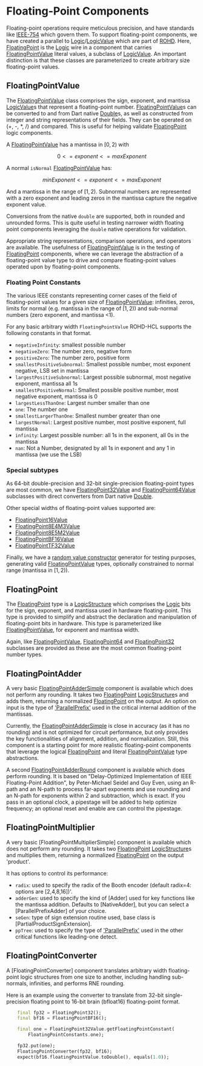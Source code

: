 # Floating-Point Components

Floating-point operations require meticulous precision, and have standards like [IEEE-754](<https://standards.ieee.org/ieee/754/6210/>) which govern them.  To support floating-point components, we have created a parallel to [Logic](https://intel.github.io/rohd/rohd/Logic-class.html)/[LogicValue](https://intel.github.io/rohd/rohd/LogicValue-class.html) which are part of [ROHD](<https://intel.github.io/rohd-website/>). Here, [FloatingPoint](https://intel.github.io/rohd-hcl/rohd_hcl/FloatingPoint-class.html) is the [Logic](https://intel.github.io/rohd/rohd/Logic-class.html) wire in a component that carries [FloatingPointValue](https://intel.github.io/rohd-hcl/rohd_hcl/FloatingPointValue-class.html) literal values, a subclass of [LogicValue](https://intel.github.io/rohd/rohd/LogicValue-class.html). An important distinction is that these classes are parameterized to create arbitrary size floating-point values.

## FloatingPointValue

The [FloatingPointValue](https://intel.github.io/rohd-hcl/rohd_hcl/FloatingPointValue-class.html) class comprises the sign, exponent, and mantissa [LogicValue](https://intel.github.io/rohd/rohd/LogicValue-class.html)s that represent a floating-point number. [FloatingPointValue](https://intel.github.io/rohd-hcl/rohd_hcl/FloatingPointValue-class.html)s can be converted to and from Dart native [Double](https://api.dart.dev/stable/3.6.0/dart-core/double-class.html)s, as well as constructed from integer and string representations of their fields.  They can be operated on (+, -, *, /) and compared. This is useful for helping validate [FloatingPoint](https://intel.github.io/rohd-hcl/rohd_hcl/FloatingPoint-class.html) logic components.

A [FloatingPointValue](https://intel.github.io/rohd-hcl/rohd_hcl/FloatingPointValue-class.html) has a mantissa in $[0,2)$ with

$$0 <= exponent <= maxExponent$$

A normal `isNormal` [FloatingPointValue](https://intel.github.io/rohd-hcl/rohd_hcl/FloatingPointValue-class.html) has:

$$minExponent <= exponent <= maxExponent$$

 And a mantissa in the range of $[1,2)$.  Subnormal numbers are represented with a zero exponent and leading zeros in the mantissa capture the negative exponent value.

Conversions from the native `double` are supported, both in rounded and unrounded forms.  This is quite useful in testing narrower width floating point components leveraging the `double` native operations for validation.

Appropriate string representations, comparison operations, and operators are available.  The usefulness of  [FloatingPointValue](https://intel.github.io/rohd-hcl/rohd_hcl/FloatingPointValue-class.html) is in the testing of [FloatingPoint](https://intel.github.io/rohd-hcl/rohd_hcl/FloatingPoint-class.html) components, where we can leverage the abstraction of a floating-point value type to drive and compare floating-point values operated upon by floating-point components.

### Floating Point Constants

The various IEEE constants representing corner cases of the field of floating-point values for a given size of [FloatingPointValue](https://intel.github.io/rohd-hcl/rohd_hcl/FloatingPointValue-class.html): infinities, zeros, limits for normal (e.g. mantissa in the range of $[1,2)$) and sub-normal numbers (zero exponent, and mantissa <1).

For any basic arbitrary width `FloatingPointValue` ROHD-HCL supports the following constants in that format.

- `negativeInfinity`: smallest possible number
- `negativeZero`: The number zero, negative form
- `positiveZero`: The number zero, positive form
- `smallestPositiveSubnormal`: Smallest possible number, most exponent negative, LSB set in mantissa
- `largestPositiveSubnormal`: Largest possible subnormal, most negative exponent, mantissa all 1s
- `smallestPositiveNormal`: Smallest possible positive number, most negative exponent, mantissa is 0
- `largestLessThanOne`: Largest number smaller than one
- `one`: The number one
- `smallestLargerThanOne`: Smallest number greater than one
- `largestNormal`: Largest positive number, most positive exponent, full mantissa
- `infinity`: Largest possible number: all 1s in the exponent, all 0s in the mantissa
- `nan`: Not a Number, designated by all 1s in exponent and any 1 in mantissa (we use the LSB)

### Special subtypes

As 64-bit double-precision and 32-bit single-precision floating-point types are most common, we have [FloatingPoint32Value](https://intel.github.io/rohd-hcl/rohd_hcl/FloatingPoint32Value-class.html) and [FloatingPoint64Value](https://intel.github.io/rohd-hcl/rohd_hcl/FloatingPoint64Value-class.html) subclasses with direct converters from Dart native [Double](https://api.dart.dev/stable/3.6.0/dart-core/double-class.html).

Other special widths of floating-point values supported are:

- [FloatingPoint16Value](https://intel.github.io/rohd-hcl/rohd_hcl/FloatingPoint16Value-class.html)
- [FloatingPoint8E4M3Value](https://intel.github.io/rohd-hcl/rohd_hcl/FloatingPoint8E4M3Value-class.html)
- [FloatingPoint8E5M2Value](https://intel.github.io/rohd-hcl/rohd_hcl/FloatingPoint8E5M2Value-class.html)
- [FloatingPointBF16Value](https://intel.github.io/rohd-hcl/rohd_hcl/FloatingPointBF16Value-class.html)
- [FloatingPointTF32Value](https://intel.github.io/rohd-hcl/rohd_hcl/FloatingPointTF32Value-class.html)

Finally, we have a [random value constructor](https://intel.github.io/rohd-hcl/rohd_hcl/FloatingPointValue/FloatingPointValue.random.html) generator for testing purposes, generating valid [FloatingPointValue](https://intel.github.io/rohd-hcl/rohd_hcl/FloatingPointValue-class.html) types, optionally constrained to normal range (mantissa in $[1, 2)$).

## FloatingPoint

The [FloatingPoint](https://intel.github.io/rohd-hcl/rohd_hcl/FloatingPoint-class.html) type is a [LogicStructure](https://intel.github.io/rohd/rohd/LogicStructure-class.html) which comprises the [Logic](https://intel.github.io/rohd/rohd/Logic-class.html) bits for the sign, exponent, and mantissa used in hardware floating-point.  This type is provided to simplify and abstract the declaration and manipulation of floating-point bits in hardware.  This type is parameterized like [FloatingPointValue](https://intel.github.io/rohd-hcl/rohd_hcl/FloatingPointValue-class.html), for exponent and mantissa width.

Again, like  [FloatingPointValue](https://intel.github.io/rohd-hcl/rohd_hcl/FloatingPointValue-class.html), [FloatingPoint64](https://intel.github.io/rohd-hcl/rohd_hcl/FloatingPoint64-class.html) and [FloatingPoint32](https://intel.github.io/rohd-hcl/rohd_hcl/FloatingPoint32-class.html) subclasses are provided as these are the most common floating-point number types.

## FloatingPointAdder

A very basic [FloatingPointAdderSimple](https://intel.github.io/rohd-hcl/rohd_hcl/FloatingPointAdderSimple-class.html) component is available which does not perform any rounding. It takes two [FloatingPoint](https://intel.github.io/rohd-hcl/rohd_hcl/FloatingPoint-class.html) [LogicStructure](https://intel.github.io/rohd/rohd/LogicStructure-class.html)s and adds them, returning a normalized [FloatingPoint](https://intel.github.io/rohd-hcl/rohd_hcl/FloatingPoint-class.html) on the output.  An option on input is the type of ['ParallelPrefix'](https://intel.github.io/rohd-hcl/rohd_hcl/ParallelPrefix-class.html) used in the critical internal addition of the mantissas.

Currently, the [FloatingPointAdderSimple](https://intel.github.io/rohd-hcl/rohd_hcl/FloatingPointAdderSimple-class.html) is close in accuracy (as it has no rounding) and is not optimized for circuit performance, but only provides the key functionalities of alignment, addition, and normalization.  Still, this component is a starting point for more realistic floating-point components that leverage the logical [FloatingPoint](https://intel.github.io/rohd-hcl/rohd_hcl/FloatingPoint-class.html) and literal [FloatingPointValue](https://intel.github.io/rohd-hcl/rohd_hcl/FloatingPointValue-class.html) type abstractions.

A second [FloatingPointAdderRound](https://intel.github.io/rohd-hcl/rohd_hcl/FloatingPointAdderRound-class.html) component is available which does perform rounding.  It is based on "Delay-Optimized Implementation of IEEE Floating-Point Addition", by Peter-Michael Seidel and Guy Even, using an R-path and an N-path to process far-apart exponents and use rounding and an N-path for exponents within 2 and subtraction, which is exact.  If you pass in an optional clock, a pipestage will be added to help optimize frequency; an optional reset and enable are can control the pipestage.

## FloatingPointMultiplier

A very basic [FloatingPointMultiplierSimple] component is available which does not perform any rounding. It takes two [FloatingPoint](https://intel.github.io/rohd-hcl/rohd_hcl/FloatingPoint-class.html) [LogicStructure](https://intel.github.io/rohd/rohd/LogicStructure-class.html)s and multiplies them, returning a normalized [FloatingPoint](https://intel.github.io/rohd-hcl/rohd_hcl/FloatingPoint-class.html) on the output 'product'.  

It has options to control its performance:

- `radix`: used to specify the radix of the Booth encoder (default radix=4: options are [2,4,8,16])'.
- `adderGen`: used to specify the kind of [Adder] used for key functions like the mantissa addition. Defaults to [NativeAdder], but you can select a [ParallelPrefixAdder] of your choice.
- `seGen`: type of sign extension routine used, base class is [PartialProductSignExtension].
- `ppTree`: used to specify the type of ['ParallelPrefix'](https://intel.github.io/rohd-hcl/rohd_hcl/ParallelPrefix-class.html) used in the other critical functions like leading-one detect.

## FloatingPointConverter

A [FloatingPointConverter] component translates arbitrary width floating-point logic structures from one size to another, including handling sub-normals, infinities, and performs RNE rounding.

Here is an example using the converter to translate from 32-bit single-precision floating point to 16-bit brain (bfloat16) floating-point format.

```dart
    final fp32 = FloatingPoint32();
    final bf16 = FloatingPointBF16();

    final one = FloatingPoint32Value.getFloatingPointConstant(
        FloatingPointConstants.one);

    fp32.put(one);
    FloatingPointConverter(fp32, bf16);
    expect(bf16.floatingPointValue.toDouble(), equals(1.0));
```
